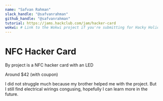 ```yaml
---
name: "Safvan Rahman"
slack_handle: "@safvanrahman"
github_handle: "@safvanrahman"
tutorial: https://jams.hackclub.com/jam/hacker-card
wokwi: # Link to the Wokwi project if you're submitting for Hacky Holidays
---
```


# NFC Hacker Card

By project is a NFC hacker card with an LED

Around $42 (with coupon)

I did not struggle much because my brother helped me with the project. But I still find electrical wirings congusing, hopefully I can learn more in the future.
